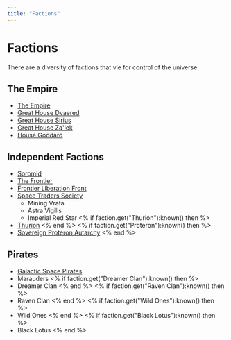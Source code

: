 ```yaml
---
title: "Factions"
---
```

# Factions

There are a diversity of factions that vie for control of the universe.

## The Empire

* [The Empire](lore/factions/empire)
* [Great House Dvaered](lore/factions/dvaered)
* [Great House Sirius](lore/factions/sirius)
* [Great House Za'lek](lore/factions/zalek)
* [House Goddard](lore/factions/goddard)

## Independent Factions

* [Soromid](lore/factions/soromid)
* [The Frontier](lore/factions/frontier)
* [Frontier Liberation Front](lore/factions/flf)
* [Space Traders Society](lore/factions/spacetraders)
   * Mining Vrata
   * Astra Vigilis
   * Imperial Red Star
<% if faction.get("Thurion"):known() then %>
* [Thurion](lore/factions/thurion)
<% end %>
<% if faction.get("Proteron"):known() then %>
* [Sovereign Proteron Autarchy](lore/factions/proteron)
<% end %>

## Pirates

* [Galactic Space Pirates](lore/factions/pirates)
* Marauders
<% if faction.get("Dreamer Clan"):known() then %>
* Dreamer Clan
<% end %>
<% if faction.get("Raven Clan"):known() then %>
* Raven Clan
<% end %>
<% if faction.get("Wild Ones"):known() then %>
* Wild Ones
<% end %>
<% if faction.get("Black Lotus"):known() then %>
* Black Lotus
<% end %>
